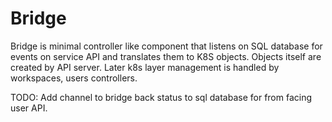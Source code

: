 # Bridge

Bridge is minimal controller like component that listens on SQL database for events
on service API and translates them to K8S objects. Objects itself are  created by
API server. Later k8s layer management is handled by workspaces, users controllers.

TODO: Add channel to bridge back status to sql database for from facing user API.
